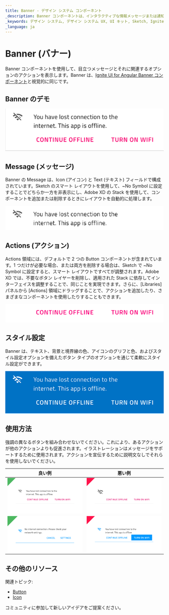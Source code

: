 ```yaml
---
title: Banner - デザイン システム コンポーネント
_description: Banner コンポーネントは、インタラクティブな情報メッセージまたは通知を目立つ方法で表示するために使用されます。 
_keywords: デザイン システム, デザイン システム UX, UI キット, Sketch, Ignite UI for Angular, Sketch to Angular, Angular, Angular デザイン システム, Sketch からコードをエクスポート, Angular 用のデザイン キット, Sketch HTML, Sketch to HTML, Sketch UI キット
_language: ja
---
```


# Banner (バナー)

Banner コンポーネントを使用して、目立つメッセージとそれに関連するオプションのアクションを表示します。Banner は、[Ignite UI for Angular Banner コンポーネント](https://jp.infragistics.com/products/ignite-ui-angular/angular/components/banner)と視覚的に同じです。

## Banner のデモ

<img class="responsive-img" src="../images/banner_demo.png" srcset="../images/banner_demo@2x.png 2x" />

## Message (メッセージ)

Banner の Message は、Icon (アイコン) と Text (テキスト) フィールドで構成されています。Sketch のスマート レイアウトを使用して、~No Symbol に設定することでどちらか一方を非表示にし、Adobe XD の Stack を使用して、コンポーネントを追加または削除するときにレイアウトを自動的に処理します。

<img class="responsive-img" src="../images/banner_message.png" srcset="../images/banner_message@2x.png 2x" />

## Actions (アクション)

Actions 領域には、デフォルトで 2 つの Button コンポーネントが含まれています。1 つだけが必要な場合、または両方を削除する場合は、Sketch で ~No Symbol に設定すると、スマート レイアウトですべてが調整されます。Adobe XD では、不要なボタン レイヤーを削除し、適用された Stack に依存してインターフェイスを調整することで、同じことを実現できます。さらに、[Libraries] パネルから [Actions] 領域にドラッグすることで、アクションを追加したり、さまざまなコンポーネントを使用したりすることもできます。

<img class="responsive-img" src="../images/banner_actions.png" srcset="../images/banner_actions@2x.png 2x" />

## スタイル設定

Banner は、テキスト、背景と境界線の色、アイコンのグリフと色、およびスタイル設定オプションを備えたボタン タイプのオプションを通じて柔軟にスタイル設定ができます。

<img class="responsive-img" src="../images/banner_styling.png" srcset="../images/banner_styling@2x.png 2x" />

## 使用方法

強調の異なるボタンを組み合わせないでください。これにより、あるアクションが他のアクションよりも促進されます。イラストレーションはメッセージをサポートするために使用されます。アクションを宣伝するために説明文なしでそれらを使用しないでください。

| 良い例                                                                             | 悪い例                                                                              |
| ------------------------------------------------------------------------------ | ---------------------------------------------------------------------------------- |
| <img class="responsive-img" src="../images/banner_do1.png" srcset="../images/banner_do1@2x.png 2x" /> | <img class="responsive-img" src="../images/banner_dont1.png" srcset="../images/banner_dont1@2x.png 2x" /> | 
| <img class="responsive-img" src="../images/banner_do2.png" srcset="../images/banner_do2@2x.png 2x" /> |<img class="responsive-img" src="../images/banner_dont2.png" srcset="../images/banner_dont2@2x.png 2x" /> |

## その他のリソース

関連トピック:

- [Button](button.md)
- [Icon](icon.md)
  <div class="divider--half"></div>

コミュニティに参加して新しいアイデアをご提案ください。
